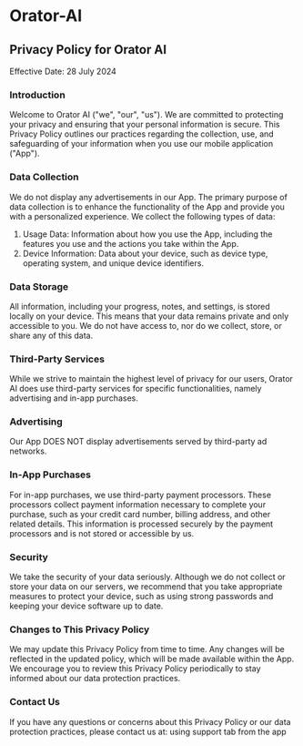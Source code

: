 # Orator-AI
## Privacy Policy for Orator AI
Effective Date: 28 July 2024

### Introduction
Welcome to Orator AI ("we", "our", "us"). We are committed to protecting your privacy and ensuring that your personal information is secure. This Privacy Policy outlines our practices regarding the collection, use, and safeguarding of your information when you use our mobile application ("App").

### Data Collection
We do not display any advertisements in our App. The primary purpose of data collection is to enhance the functionality of the App and provide you with a personalized experience. We collect the following types of data:
  1. Usage Data: Information about how you use the App, including the features you use and the actions you take within the App.
  2. Device Information: Data about your device, such as device type, operating system, and unique device identifiers.

### Data Storage
All information, including your progress, notes, and settings, is stored locally on your device. This means that your data remains private and only accessible to you. We do not have access to, nor do we collect, store, or share any of this data.

### Third-Party Services
While we strive to maintain the highest level of privacy for our users, Orator AI does use third-party services for specific functionalities, namely advertising and in-app purchases.

### Advertising
Our App DOES NOT display advertisements served by third-party ad networks. 


### In-App Purchases
For in-app purchases, we use third-party payment processors. These processors collect payment information necessary to complete your purchase, such as your credit card number, billing address, and other related details. This information is processed securely by the payment processors and is not stored or accessible by us.

### Security
We take the security of your data seriously. Although we do not collect or store your data on our servers, we recommend that you take appropriate measures to protect your device, such as using strong passwords and keeping your device software up to date.

### Changes to This Privacy Policy
We may update this Privacy Policy from time to time. Any changes will be reflected in the updated policy, which will be made available within the App. We encourage you to review this Privacy Policy periodically to stay informed about our data protection practices.

### Contact Us
If you have any questions or concerns about this Privacy Policy or our data protection practices, please contact us at:
using support tab from the app
